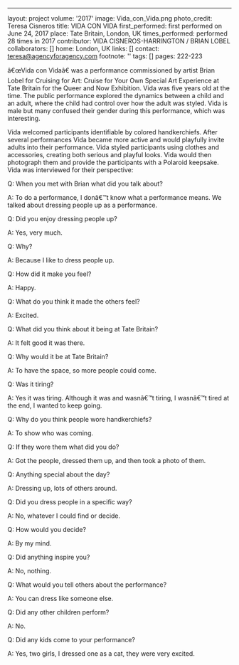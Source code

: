 ---
layout: project
volume: '2017'
image: Vida_con_Vida.png
photo_credit: Teresa Cisneros
title: VIDA CON VIDA
first_performed: first performed on June 24, 2017
place: Tate Britain, London, UK
times_performed: performed 28 times in 2017
contributor: VIDA CISNEROS-HARRINGTON / BRIAN LOBEL
collaborators: []
home: London, UK
links: []
contact: teresa@agencyforagency.com
footnote: ''
tags: []
pages: 222-223



â€œVida con Vidaâ€ was a performance commissioned by artist Brian Lobel for Cruising for Art: Cruise for Your Own Special Art Experience at Tate Britain for the Queer and Now Exhibition. Vida was five years old at the time. The public performance explored the dynamics between a child and an adult, where the child had control over how the adult was styled. Vida is male but many confused their gender during this performance, which was interesting.

Vida welcomed participants identifiable by colored handkerchiefs. After several performances Vida became more active and would playfully invite adults into their performance. Vida styled participants using clothes and accessories, creating both serious and playful looks. Vida would then photograph them and provide the participants with a Polaroid keepsake. Vida was interviewed for their perspective:

Q:  When you met with Brian what did you talk about?

A:  To do a performance, I donâ€™t know what a performance means. We talked about dressing people up as a performance.

Q:  Did you enjoy dressing people up?

A:  Yes, very much.

Q:  Why?

A:  Because I like to dress people up.

Q:  How did it make you feel?

A:  Happy.

Q:  What do you think it made the others feel?

A:  Excited.

Q:  What did you think about it being at Tate Britain?

A:  It felt good it was there.

Q:  Why would it be at Tate Britain?

A:  To have the space, so more people could come.

Q:  Was it tiring?

A:  Yes it was tiring. Although it was and wasnâ€™t tiring, I wasnâ€™t tired at the end, I wanted to keep going.

Q:  Why do you think people wore handkerchiefs?

A: To show who was coming.

Q:  If they wore them what did you do?

A:  Got the people, dressed them up, and then took a photo of them.

Q:  Anything special about the day?

A:  Dressing up, lots of others around.

Q:  Did you dress people in a specific way?

A:  No, whatever I could find or decide.

Q:  How would you decide?

A:  By my mind.

Q:  Did anything inspire you?

A:   No, nothing.

Q:  What would you tell others about the performance?

A:  You can dress like someone else.

Q:  Did any other children perform?

A:  No.

Q:  Did any kids come to your performance?

A:  Yes, two girls, I dressed one as a cat, they were very excited.
